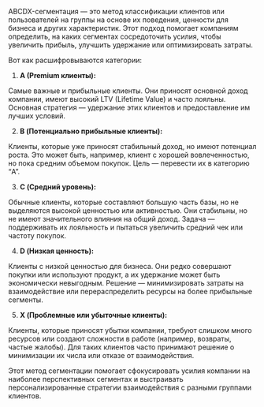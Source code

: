 ABCDX-сегментация — это метод классификации клиентов или пользователей на группы на основе их поведения, ценности для бизнеса и других характеристик. Этот подход помогает компаниям определить, на каких сегментах сосредоточить усилия, чтобы увеличить прибыль, улучшить удержание или оптимизировать затраты.


Вот как расшифровываются категории:

1. **A (Premium клиенты):**

Самые важные и прибыльные клиенты. Они приносят основной доход компании, имеют высокий LTV (Lifetime Value) и часто лояльны. Основная стратегия — удержание этих клиентов и предоставление им лучших условий.

2. **B (Потенциально прибыльные клиенты):**

Клиенты, которые уже приносят стабильный доход, но имеют потенциал роста. Это может быть, например, клиент с хорошей вовлеченностью, но пока средним объемом покупок. Цель — перевести их в категорию “A”.

3. **C (Средний уровень):**

Обычные клиенты, которые составляют большую часть базы, но не выделяются высокой ценностью или активностью. Они стабильны, но не имеют значительного влияния на общий доход. Задача — поддерживать их лояльность и пытаться увеличить средний чек или частоту покупок.

4. **D (Низкая ценность):**

Клиенты с низкой ценностью для бизнеса. Они редко совершают покупки или используют продукт, а их удержание может быть экономически невыгодным. Решение — минимизировать затраты на взаимодействие или перераспределить ресурсы на более прибыльные сегменты.

5. **X (Проблемные или убыточные клиенты):**

Клиенты, которые приносят убытки компании, требуют слишком много ресурсов или создают сложности в работе (например, возвраты, частые жалобы). Для таких клиентов часто принимают решение о минимизации их числа или отказе от взаимодействия.

Этот метод сегментации помогает сфокусировать усилия компании на наиболее перспективных сегментах и выстраивать персонализированные стратегии взаимодействия с разными группами клиентов.